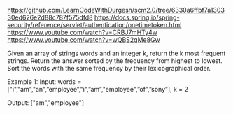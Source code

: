 
https://github.com/LearnCodeWithDurgesh/scm2.0/tree/6330a6ffbf7a130330ed626e2d88c787f575dfd8
https://docs.spring.io/spring-security/reference/servlet/authentication/onetimetoken.html
https://www.youtube.com/watch?v=CRBJ7mHTy4w
https://www.youtube.com/watch?v=wQBS2qMe8Gw

Given an array of strings words and an integer k, return the k most frequent strings.
Return the answer sorted by the frequency from highest to lowest. 
Sort the words with the same frequency by their lexicographical order.

Example 1:
Input: words = ["i","am","an",”employee”,"i",”am”,"employee",”of”,”sony”], k = 2

Output: ["am","employee"]
